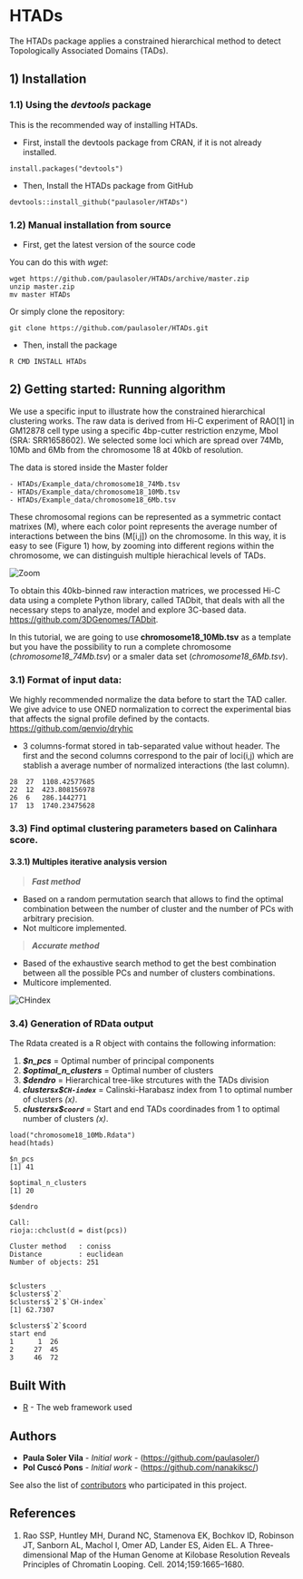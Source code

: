 # HTADs

The HTADs package applies a constrained hierarchical method to detect Topologically Associated Domains (TADs).

## 1) Installation

### 1.1) Using the _devtools_ package

This is the recommended way of installing HTADs.

- First, install the devtools package from CRAN, if it is not already installed.

```
install.packages("devtools")
```

- Then, Install the HTADs package from GitHub

```
devtools::install_github("paulasoler/HTADs")
```

### 1.2) Manual installation from source

- First, get the latest version of the source code

You can do this with _wget_:

```
wget https://github.com/paulasoler/HTADs/archive/master.zip
unzip master.zip
mv master HTADs
```

Or simply clone the repository:

```
git clone https://github.com/paulasoler/HTADs.git
```

- Then, install the package

```
R CMD INSTALL HTADs
```

## 2) Getting started: Running algorithm

We use a specific input to illustrate how the constrained hierarchical clustering works. The raw data is derived from Hi-C experiment of RAO[1] in GM12878 cell type using a specific 4bp-cutter restriction enzyme, MboI (SRA: SRR1658602). We selected some loci which are spread over 74Mb, 10Mb and 6Mb from the chromosome 18 at 40kb of resolution.

The data is stored inside the Master folder

```
- HTADs/Example_data/chromosome18_74Mb.tsv
- HTADs/Example_data/chromosome18_10Mb.tsv
- HTADs/Example_data/chromosome18_6Mb.tsv
```
These chromosomal regions can be represented as a symmetric contact matrixes (M), where each color point represents the average number of interactions between the bins (M[i,j]) on the chromosome. In this way, it is easy to see (Figure 1) how, by zooming into different regions within the chromosome, we can distinguish multiple hierachical levels of TADs.

![Zoom](https://github.com/paulasoler/HTADs/blob/master/misc/zoom_pictures.png)

To obtain this 40kb-binned raw interaction matrices, we processed Hi-C data using a complete Python library, called TADbit, that deals with all the necessary steps to analyze, model and explore 3C-based data. https://github.com/3DGenomes/TADbit.

In this tutorial, we are going to use **chromosome18_10Mb.tsv** as a template but you have the possibility to run a complete chromosome (*chromosome18_74Mb.tsv*) or a smaler data set (*chromosome18_6Mb.tsv*).


### 3.1) Format of input data:
We highly recommended normalize the data before to start the TAD caller. We give advice to use ONED normalization to correct the experimental bias that affects the signal profile defined by the contacts.
https://github.com/qenvio/dryhic

 - 3 columns-format stored in tab-separated value without header. The first and the second columns correspond to the pair of loci(i,j) which are stablish a average number of normalized interactions (the last column).

```
28	27	1108.42577685
22	12	423.808156978
26	6	286.1442771
17	13	1740.23475628
```
### 3.3) Find optimal clustering parameters based on Calinhara score.

#### 3.3.1) Multiples iterative analysis version

> ***Fast method***
- Based on a random permutation search that allows to find the optimal combination between the number of cluster and the number of PCs with arbitrary precision.
- Not multicore implemented.

> ***Accurate method***
- Based of the exhaustive search method to get the best combination between all the possible PCs and number of clusters combinations.
- Multicore implemented.

![CHindex](https://github.com/paulasoler/HTADs/blob/master/misc/CHindex_accurate_method.png)

### 3.4) Generation of RData output

The Rdata created is a R object with contains the following information:
   1) ***$n_pcs*** = Optimal number of principal components
   2) ***$optimal_n_clusters*** = Optimal number of clusters
   3) ***$dendro*** = Hierarchical tree-like strcutures with the TADs division
   4) ***$clusters$`x`$`CH-index`*** = Calinski-Harabasz index from 1 to optimal number of clusters *(x)*.
   5) ***$clusters$`x`$`coord`*** = Start and end TADs coordinades from 1 to optimal number of clusters *(x)*.


```
load("chromosome18_10Mb.Rdata")
head(htads)

$n_pcs
[1] 41

$optimal_n_clusters
[1] 20

$dendro

Call:
rioja::chclust(d = dist(pcs))

Cluster method   : coniss
Distance         : euclidean
Number of objects: 251


$clusters
$clusters$`2`
$clusters$`2`$`CH-index`
[1] 62.7307

$clusters$`2`$coord
start end
1      1  26
2     27  45
3     46  72
```

## Built With

* [R](https://www.r-project.org/about.html) - The web framework used

## Authors

* **Paula Soler Vila** - *Initial work* - (https://github.com/paulasoler/)
* **Pol Cuscó Pons** - *Initial work* - (https://github.com/nanakiksc/)

See also the list of [contributors](https://github.com/your/project/contributors) who participated in this project.

## References

1. Rao SSP, Huntley MH, Durand NC, Stamenova EK, Bochkov ID, Robinson JT, Sanborn AL, Machol I, Omer AD, Lander ES, Aiden EL. A Three-dimensional Map of the Human Genome at Kilobase Resolution Reveals Principles of Chromatin Looping. Cell. 2014;159:1665–1680.

